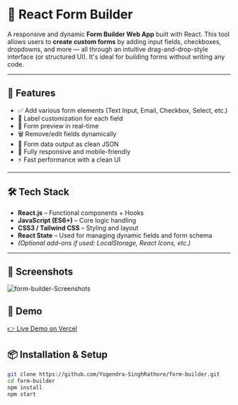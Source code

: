 # 🧩 React Form Builder

A responsive and dynamic **Form Builder Web App** built with React. This tool allows users to **create custom forms** by adding input fields, checkboxes, dropdowns, and more — all through an intuitive drag-and-drop-style interface (or structured UI). It's ideal for building forms without writing any code.

---

## 🚀 Features

- ✅ Add various form elements (Text Input, Email, Checkbox, Select, etc.)
- 📝 Label customization for each field
- 🧮 Form preview in real-time
- 🗑️ Remove/edit fields dynamically
- 💾 Form data output as clean JSON
- 📱 Fully responsive and mobile-friendly
- ⚡ Fast performance with a clean UI

---

## 🛠 Tech Stack

- **React.js** – Functional components + Hooks  
- **JavaScript (ES6+)** – Core logic handling  
- **CSS3 / Tailwind CSS** – Styling and layout  
- **React State** – Used for managing dynamic fields and form schema  
- *(Optional add-ons if used: LocalStorage, React Icons, etc.)*

---

## 📸 Screenshots
![form-builder-Screenshots]() <!-- Add a real screenshot URL or delete this line -->


## 📸 Demo

[👉 Live Demo on Vercel]() <!-- Replace with your deployed link -->


## 📦 Installation & Setup

```bash
git clone https://github.com/Yogendra-SinghRathore/form-builder.git
cd form-builder
npm install
npm start
